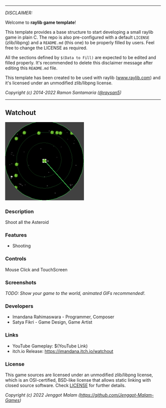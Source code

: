 -----------------------------------

_DISCLAIMER:_

Welcome to **raylib game template**!

This template provides a base structure to start developing a small raylib game in plain C. The repo is also pre-configured with a default `LICENSE` (zlib/libpng) and a `README.md` (this one) to be properly filled by users. Feel free to change the LICENSE as required.

All the sections defined by `$(Data to Fill)` are expected to be edited and filled properly. It's recommended to delete this disclaimer message after editing this `README.md` file.

This template has been created to be used with raylib (www.raylib.com) and it's licensed under an unmodified zlib/libpng license.

_Copyright (c) 2014-2022 Ramon Santamaria ([@raysan5](https://twitter.com/raysan5))_

-----------------------------------

## Watchout

![Watchout](screenshots/screenshot000.png "Watchout")

### Description

Shoot all the Asteroid

### Features

 - Shooting

### Controls

Mouse Click
and 
TouchScreen

### Screenshots

_TODO: Show your game to the world, animated GIFs recommended!._

### Developers

 - Imandana Rahimaswara - Programmer, Composer
 - Satya Fikri 			- Game Design, Game Artist

### Links

 - YouTube Gameplay: $(YouTube Link)
 - itch.io Release: https://imandana.itch.io/watchout

### License

This game sources are licensed under an unmodified zlib/libpng license, which is an OSI-certified, BSD-like license that allows static linking with closed source software. Check [LICENSE](LICENSE) for further details.


*Copyright (c) 2022 Jenggot Malam (https://github.com/Jenggot-Malam-Games)*

